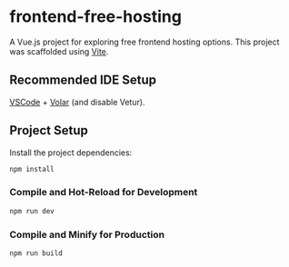 # frontend-free-hosting

A Vue.js project for exploring free frontend hosting options. This project was scaffolded using [Vite](https://vitejs.dev/).

## Recommended IDE Setup

[VSCode](https://code.visualstudio.com/) + [Volar](https://marketplace.visualstudio.com/items?itemName=Vue.volar) (and disable Vetur).

## Project Setup

Install the project dependencies:
```sh
npm install
```

### Compile and Hot-Reload for Development

```sh
npm run dev
```

### Compile and Minify for Production

```sh
npm run build
```